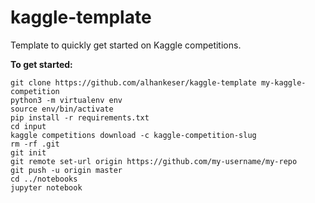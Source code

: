 # kaggle-template
Template to quickly get started on Kaggle competitions. 

**To get started:**
```
git clone https://github.com/alhankeser/kaggle-template my-kaggle-competition
python3 -m virtualenv env
source env/bin/activate
pip install -r requirements.txt
cd input
kaggle competitions download -c kaggle-competition-slug
rm -rf .git
git init
git remote set-url origin https://github.com/my-username/my-repo
git push -u origin master
cd ../notebooks
jupyter notebook
```
